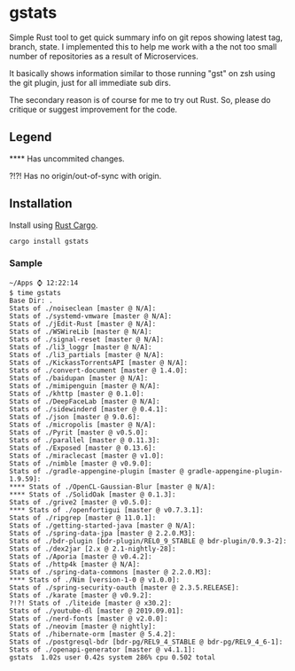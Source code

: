 # gstats

Simple Rust tool to get quick summary info on git repos showing latest tag, branch, state. I implemented this to help me work with a the not too small
number of repositories as a result of Microservices.

It basically shows information similar to those running "gst" on zsh using the git plugin, just for all immediate sub dirs.

The secondary reason is of course for me to try out Rust. So, please do critique or suggest improvement for the code.

## Legend

**** Has uncommited changes.

?!?! Has no origin/out-of-sync with origin.


## Installation

Install using [Rust Cargo](https://doc.rust-lang.org/cargo/commands/cargo-install.html).

```cargo install gstats```

### Sample

```
~/Apps ⌚ 12:22:14
$ time gstats
Base Dir: .
Stats of ./noiseclean [master @ N/A]: 
Stats of ./systemd-vmware [master @ N/A]: 
Stats of ./jEdit-Rust [master @ N/A]: 
Stats of ./WSWireLib [master @ N/A]: 
Stats of ./signal-reset [master @ N/A]: 
Stats of ./li3_loggr [master @ N/A]: 
Stats of ./li3_partials [master @ N/A]: 
Stats of ./KickassTorrentsAPI [master @ N/A]: 
Stats of ./convert-document [master @ 1.4.0]: 
Stats of ./baidupan [master @ N/A]: 
Stats of ./mimipenguin [master @ N/A]: 
Stats of ./khttp [master @ 0.1.0]: 
Stats of ./DeepFaceLab [master @ N/A]: 
Stats of ./sidewinderd [master @ 0.4.1]: 
Stats of ./json [master @ 9.0.6]: 
Stats of ./micropolis [master @ N/A]: 
Stats of ./Pyrit [master @ v0.5.0]: 
Stats of ./parallel [master @ 0.11.3]: 
Stats of ./Exposed [master @ 0.13.6]: 
Stats of ./miraclecast [master @ v1.0]: 
Stats of ./nimble [master @ v0.9.0]: 
Stats of ./gradle-appengine-plugin [master @ gradle-appengine-plugin-1.9.59]: 
**** Stats of ./OpenCL-Gaussian-Blur [master @ N/A]: 
**** Stats of ./SolidOak [master @ 0.1.3]: 
Stats of ./grive2 [master @ v0.5.0]: 
**** Stats of ./openfortigui [master @ v0.7.3.1]: 
Stats of ./ripgrep [master @ 11.0.1]: 
Stats of ./getting-started-java [master @ N/A]: 
Stats of ./spring-data-jpa [master @ 2.2.0.M3]: 
Stats of ./bdr-plugin [bdr-plugin/REL0_9_STABLE @ bdr-plugin/0.9.3-2]: 
Stats of ./dex2jar [2.x @ 2.1-nightly-28]: 
Stats of ./Aporia [master @ v0.4.2]: 
Stats of ./http4k [master @ N/A]: 
Stats of ./spring-data-commons [master @ 2.2.0.M3]: 
**** Stats of ./Nim [version-1-0 @ v1.0.0]: 
Stats of ./spring-security-oauth [master @ 2.3.5.RELEASE]: 
Stats of ./karate [master @ v0.9.2]: 
?!?! Stats of ./liteide [master @ x30.2]: 
Stats of ./youtube-dl [master @ 2019.09.01]: 
Stats of ./nerd-fonts [master @ v2.0.0]: 
Stats of ./neovim [master @ nightly]: 
Stats of ./hibernate-orm [master @ 5.4.2]: 
Stats of ./postgresql-bdr [bdr-pg/REL9_4_STABLE @ bdr-pg/REL9_4_6-1]: 
Stats of ./openapi-generator [master @ v4.1.1]: 
gstats  1.02s user 0.42s system 286% cpu 0.502 total

```
